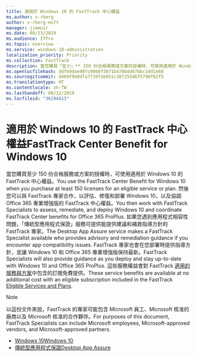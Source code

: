 ```yaml
---
title: 適用於 Windows 10 的 FastTrack 中心權益
ms.author: v-rberg
author: v-rberg-msft
manager: jimmuir
ms.date: 08/13/2019
ms.audience: ITPro
ms.topic: overview
ms.service: windows-10-administration
localization_priority: Priority
ms.collection: FastTrack
description: 當您購買「至少」** 150 份合格服務或方案的授權時，可使用適用於 Windows 10 的 FastTrack 中心權益。
ms.openlocfilehash: ddf69dae98fc9868f3071b470bdd67bbc1dd1e68
ms.sourcegitcommit: d469f9b0dfa7f39fde051c38f255d6f5790f62f5
ms.translationtype: HT
ms.contentlocale: zh-TW
ms.lasthandoff: 08/12/2019
ms.locfileid: "36294413"
---
```

# <a name="fasttrack-center-benefit-for-windows-10"></a><span data-ttu-id="7ba2d-103">適用於 Windows 10 的 FastTrack 中心權益</span><span class="sxs-lookup"><span data-stu-id="7ba2d-103">FastTrack Center Benefit for Windows 10</span></span>

<span data-ttu-id="7ba2d-104">當您購買至少 150 份合格服務或方案的授權時，可使用適用於 Windows 10 的 FastTrack 中心權益。</span><span class="sxs-lookup"><span data-stu-id="7ba2d-104">You use the FastTrack Center Benefit for Windows 10 when you purchase  at least  150 licenses for an eligible service or plan.</span></span> <span data-ttu-id="7ba2d-105">然後您可以與 FastTrack 專家合作，以評估、修復和部署 Windows 10，以及協調 Office 365 專業增強版的 FastTrack 中心權益。</span><span class="sxs-lookup"><span data-stu-id="7ba2d-105">You then work with FastTrack Specialists to assess, remediate, and deploy Windows 10 and coordinate FastTrack Center benefits for Office 365 ProPlus.</span></span> <span data-ttu-id="7ba2d-106">如果您遇到應用程式相容性問題，「傳統型應用程式保證」服務可提供能提供建議和補救指導方針的 FastTrack 專家。</span><span class="sxs-lookup"><span data-stu-id="7ba2d-106">The Desktop App Assure service makes a FastTrack Specialist available who provides advisory and remediation guidance if you encounter app compatibility issues.</span></span>  <span data-ttu-id="7ba2d-107">FastTrack 專家也會在您部署時提供指導方針，並讓 Windows 10 和 Office 365 專業增強版保持最新。</span><span class="sxs-lookup"><span data-stu-id="7ba2d-107">FastTrack Specialists will also provide guidance as you deploy and stay up-to-date with Windows 10 and Office 365 ProPlus.</span></span> <span data-ttu-id="7ba2d-108">這些服務權益會對 FastTrack [適用的服務與方案](M365-eligible-services-and-plans.md)中包含的訂閱免費提供。</span><span class="sxs-lookup"><span data-stu-id="7ba2d-108">These service benefits are available at no additional cost with an eligible subscription included in the FastTrack [Eligible Services and Plans](M365-eligible-services-and-plans.md).</span></span>
  
> [!NOTE]
> <span data-ttu-id="7ba2d-109">以這份文件來說，FastTrack 的專家可能包含 Microsoft 員工、Microsoft 核准的廠商以及 Microsoft 核准的合作夥伴。</span><span class="sxs-lookup"><span data-stu-id="7ba2d-109">For purposes of this document, FastTrack Specialists can include Microsoft employees, Microsoft-approved vendors, and Microsoft-approved partners.</span></span> 
    
- [<span data-ttu-id="7ba2d-110">Windows 10</span><span class="sxs-lookup"><span data-stu-id="7ba2d-110">Windows 10</span></span>](Win-10-fasttrack-benefit-for-Windows-10.md)
- [<span data-ttu-id="7ba2d-111">傳統型應用程式保證</span><span class="sxs-lookup"><span data-stu-id="7ba2d-111">Desktop App Assure</span></span>](Win-10-desktop-app-assure.md)
  

  

 